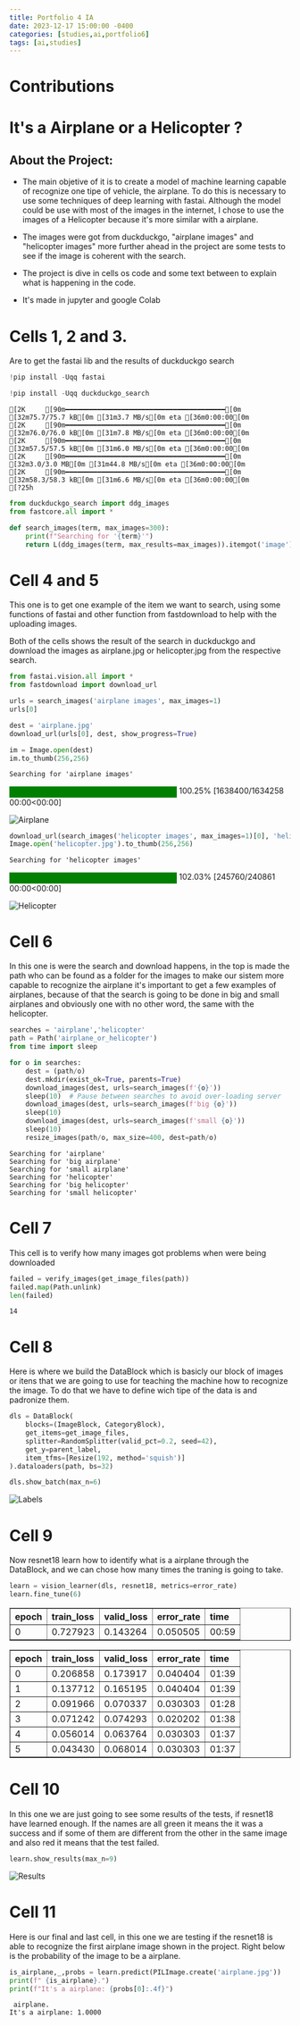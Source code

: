 ```yaml
---
title: Portfolio 4 IA 
date: 2023-12-17 15:00:00 -0400
categories: [studies,ai,portfolio6]
tags: [ai,studies]
---
```



# **Contributions**

# It's a Airplane or a Helicopter ?
## About the Project:

*  The main objetive of it is to create a model of machine learning capable of recognize one tipe of vehicle, the airplane. To do this is necessary to use some techniques of deep learning with fastai. Although the model could be use with most of the images in the internet, I chose to use the images of a Helicopter because it's more similar with a airplane.

* The images were got from duckduckgo, "airplane images" and "helicopter images" more further ahead in the project are some tests to see if the image is coherent with the search.

* The project is dive in cells os code and some text between to explain what is happening in the code.


*   It's made in jupyter and google Colab

# Cells 1, 2 and 3.
Are to get the fastai lib and the results of duckduckgo search


```python
!pip install -Uqq fastai
```


```python
!pip install -Uqq duckduckgo_search
```

    [2K     [90m━━━━━━━━━━━━━━━━━━━━━━━━━━━━━━━━━━━━━━━━[0m [32m75.7/75.7 kB[0m [31m3.7 MB/s[0m eta [36m0:00:00[0m
    [2K     [90m━━━━━━━━━━━━━━━━━━━━━━━━━━━━━━━━━━━━━━━━[0m [32m76.0/76.0 kB[0m [31m7.8 MB/s[0m eta [36m0:00:00[0m
    [2K     [90m━━━━━━━━━━━━━━━━━━━━━━━━━━━━━━━━━━━━━━━━[0m [32m57.5/57.5 kB[0m [31m6.0 MB/s[0m eta [36m0:00:00[0m
    [2K     [90m━━━━━━━━━━━━━━━━━━━━━━━━━━━━━━━━━━━━━━━━[0m [32m3.0/3.0 MB[0m [31m44.8 MB/s[0m eta [36m0:00:00[0m
    [2K     [90m━━━━━━━━━━━━━━━━━━━━━━━━━━━━━━━━━━━━━━━━[0m [32m58.3/58.3 kB[0m [31m6.6 MB/s[0m eta [36m0:00:00[0m
    [?25h


```python
from duckduckgo_search import ddg_images
from fastcore.all import *

def search_images(term, max_images=300):
    print(f"Searching for '{term}'")
    return L(ddg_images(term, max_results=max_images)).itemgot('image')
```

# Cell 4 and 5
This one is to get one example of the item we want to search, using some functions of fastai and other function from fastdownload to help with the uploading images.

Both of the cells shows the result of the search in duckduckgo and download the images as airplane.jpg or helicopter.jpg from the respective search.


```python
from fastai.vision.all import *
from fastdownload import download_url

urls = search_images('airplane images', max_images=1)
urls[0]

dest = 'airplane.jpg'
download_url(urls[0], dest, show_progress=True)

im = Image.open(dest)
im.to_thumb(256,256)
```

    Searching for 'airplane images'



<style>
    /* Turns off some styling */
    progress {
        /* gets rid of default border in Firefox and Opera. */
        border: none;
        /* Needs to be in here for Safari polyfill so background images work as expected. */
        background-size: auto;
    }
    progress:not([value]), progress:not([value])::-webkit-progress-bar {
        background: repeating-linear-gradient(45deg, #7e7e7e, #7e7e7e 10px, #5c5c5c 10px, #5c5c5c 20px);
    }
    .progress-bar-interrupted, .progress-bar-interrupted::-webkit-progress-bar {
        background: #F44336;
    }
</style>





<div>
  <progress value='1638400' class='' max='1634258' style='width:300px; height:20px; vertical-align: middle;'></progress>
  100.25% [1638400/1634258 00:00&lt;00:00]
</div>






    
![Airplane](/imgs/Portfolio6_img_1.jpeg)




```python
download_url(search_images('helicopter images', max_images=1)[0], 'helicopter.jpg', show_progress=True)
Image.open('helicopter.jpg').to_thumb(256,256)
```

    Searching for 'helicopter images'




<style>
    /* Turns off some styling */
    progress {
        /* gets rid of default border in Firefox and Opera. */
        border: none;
        /* Needs to be in here for Safari polyfill so background images work as expected. */
        background-size: auto;
    }
    progress:not([value]), progress:not([value])::-webkit-progress-bar {
        background: repeating-linear-gradient(45deg, #7e7e7e, #7e7e7e 10px, #5c5c5c 10px, #5c5c5c 20px);
    }
    .progress-bar-interrupted, .progress-bar-interrupted::-webkit-progress-bar {
        background: #F44336;
    }
</style>





<div>
  <progress value='245760' class='' max='240861' style='width:300px; height:20px; vertical-align: middle;'></progress>
  102.03% [245760/240861 00:00&lt;00:00]
</div>

    
![Helicopter](/imgs/Portfolio6_img_2.jpeg)



# Cell 6
In this one is were the search and download happens, in the top is made the path who can be found as a folder for the images to make our sistem more capable to recognize the airplane it's important to get a few examples of airplanes, because of that the search is going to be done in big and small airplanes and obviously one with no other word, the same with the helicopter.


```python
searches = 'airplane','helicopter'
path = Path('airplane_or_helicopter')
from time import sleep

for o in searches:
    dest = (path/o)
    dest.mkdir(exist_ok=True, parents=True)
    download_images(dest, urls=search_images(f'{o}'))
    sleep(10)  # Pause between searches to avoid over-loading server
    download_images(dest, urls=search_images(f'big {o}'))
    sleep(10)
    download_images(dest, urls=search_images(f'small {o}'))
    sleep(10)
    resize_images(path/o, max_size=400, dest=path/o)
```

    Searching for 'airplane'
    Searching for 'big airplane'
    Searching for 'small airplane'
    Searching for 'helicopter'
    Searching for 'big helicopter'
    Searching for 'small helicopter'


# Cell 7
This cell is to verify how many images got problems when were being downloaded



```python
failed = verify_images(get_image_files(path))
failed.map(Path.unlink)
len(failed)
```

    14



# Cell 8
Here is where we build the DataBlock which is basicly our block of images or itens that we are going to use for teaching the machine how to recognize the image. To do that we have to define wich tipe of the data is and padronize them.


```python
dls = DataBlock(
    blocks=(ImageBlock, CategoryBlock),
    get_items=get_image_files,
    splitter=RandomSplitter(valid_pct=0.2, seed=42),
    get_y=parent_label,
    item_tfms=[Resize(192, method='squish')]
).dataloaders(path, bs=32)

dls.show_batch(max_n=6)
```

![Labels](/imgs/Portfolio6_img_3.jpeg)
    

# Cell 9
Now resnet18 learn how to identify what is a airplane through the DataBlock, and we can chose how many times the traning is going to take.


```python
learn = vision_learner(dls, resnet18, metrics=error_rate)
learn.fine_tune(6)
```



<style>
    /* Turns off some styling */
    progress {
        /* gets rid of default border in Firefox and Opera. */
        border: none;
        /* Needs to be in here for Safari polyfill so background images work as expected. */
        background-size: auto;
    }
    progress:not([value]), progress:not([value])::-webkit-progress-bar {
        background: repeating-linear-gradient(45deg, #7e7e7e, #7e7e7e 10px, #5c5c5c 10px, #5c5c5c 20px);
    }
    .progress-bar-interrupted, .progress-bar-interrupted::-webkit-progress-bar {
        background: #F44336;
    }
</style>




<table border="1" class="dataframe">
  <thead>
    <tr style="text-align: left;">
      <th>epoch</th>
      <th>train_loss</th>
      <th>valid_loss</th>
      <th>error_rate</th>
      <th>time</th>
    </tr>
  </thead>
  <tbody>
    <tr>
      <td>0</td>
      <td>0.727923</td>
      <td>0.143264</td>
      <td>0.050505</td>
      <td>00:59</td>
    </tr>
  </tbody>
</table>




<style>
    /* Turns off some styling */
    progress {
        /* gets rid of default border in Firefox and Opera. */
        border: none;
        /* Needs to be in here for Safari polyfill so background images work as expected. */
        background-size: auto;
    }
    progress:not([value]), progress:not([value])::-webkit-progress-bar {
        background: repeating-linear-gradient(45deg, #7e7e7e, #7e7e7e 10px, #5c5c5c 10px, #5c5c5c 20px);
    }
    .progress-bar-interrupted, .progress-bar-interrupted::-webkit-progress-bar {
        background: #F44336;
    }
</style>




<table border="1" class="dataframe">
  <thead>
    <tr style="text-align: left;">
      <th>epoch</th>
      <th>train_loss</th>
      <th>valid_loss</th>
      <th>error_rate</th>
      <th>time</th>
    </tr>
  </thead>
  <tbody>
    <tr>
      <td>0</td>
      <td>0.206858</td>
      <td>0.173917</td>
      <td>0.040404</td>
      <td>01:39</td>
    </tr>
    <tr>
      <td>1</td>
      <td>0.137712</td>
      <td>0.165195</td>
      <td>0.040404</td>
      <td>01:39</td>
    </tr>
    <tr>
      <td>2</td>
      <td>0.091966</td>
      <td>0.070337</td>
      <td>0.030303</td>
      <td>01:28</td>
    </tr>
    <tr>
      <td>3</td>
      <td>0.071242</td>
      <td>0.074293</td>
      <td>0.020202</td>
      <td>01:38</td>
    </tr>
    <tr>
      <td>4</td>
      <td>0.056014</td>
      <td>0.063764</td>
      <td>0.030303</td>
      <td>01:37</td>
    </tr>
    <tr>
      <td>5</td>
      <td>0.043430</td>
      <td>0.068014</td>
      <td>0.030303</td>
      <td>01:37</td>
    </tr>
  </tbody>
</table>


# Cell 10
In this one we are just going to see some results of the tests, if resnet18 have learned enough. If the names are all green it means the it was a success and if some of them are different from the other in the same image and also red it means that the test failed.


```python
learn.show_results(max_n=9)
```



<style>
    /* Turns off some styling */
    progress {
        /* gets rid of default border in Firefox and Opera. */
        border: none;
        /* Needs to be in here for Safari polyfill so background images work as expected. */
        background-size: auto;
    }
    progress:not([value]), progress:not([value])::-webkit-progress-bar {
        background: repeating-linear-gradient(45deg, #7e7e7e, #7e7e7e 10px, #5c5c5c 10px, #5c5c5c 20px);
    }
    .progress-bar-interrupted, .progress-bar-interrupted::-webkit-progress-bar {
        background: #F44336;
    }
</style>

    
![Results](/imgs/Portfolio6_img_4.jpeg)


# Cell 11
Here is our final and last cell, in this one we are testing if the resnet18 is able to recognize the first airplane image shown in the project.
Right below is the probability of the image to be a airplane.


```python
is_airplane,_,probs = learn.predict(PILImage.create('airplane.jpg'))
print(f" {is_airplane}.")
print(f"It's a airplane: {probs[0]:.4f}")
```



<style>
    /* Turns off some styling */
    progress {
        /* gets rid of default border in Firefox and Opera. */
        border: none;
        /* Needs to be in here for Safari polyfill so background images work as expected. */
        background-size: auto;
    }
    progress:not([value]), progress:not([value])::-webkit-progress-bar {
        background: repeating-linear-gradient(45deg, #7e7e7e, #7e7e7e 10px, #5c5c5c 10px, #5c5c5c 20px);
    }
    .progress-bar-interrupted, .progress-bar-interrupted::-webkit-progress-bar {
        background: #F44336;
    }
</style>







     airplane.
    It's a airplane: 1.0000




